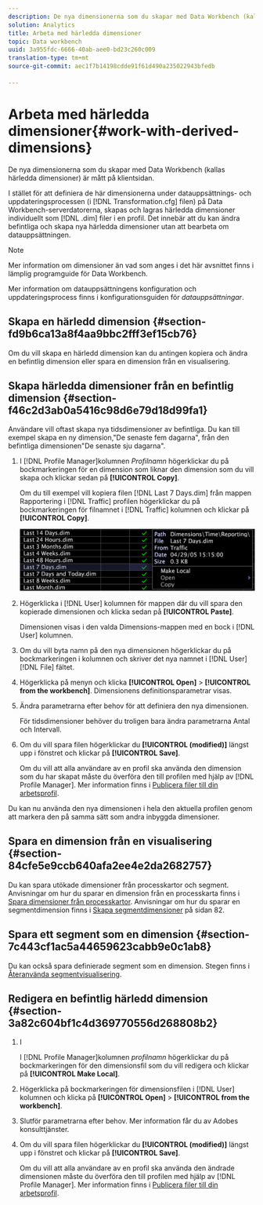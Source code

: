 ```yaml
---
description: De nya dimensionerna som du skapar med Data Workbench (kallas härledda dimensioner) är mått på klientsidan.
solution: Analytics
title: Arbeta med härledda dimensioner
topic: Data workbench
uuid: 3a955fdc-6666-40ab-aee0-bd23c260c009
translation-type: tm+mt
source-git-commit: aec1f7b14198cdde91f61d490a235022943bfedb

---
```



# Arbeta med härledda dimensioner{#work-with-derived-dimensions}

De nya dimensionerna som du skapar med Data Workbench (kallas härledda dimensioner) är mått på klientsidan.

I stället för att definiera de här dimensionerna under datauppsättnings- och uppdateringsprocessen (i [!DNL Transformation.cfg] filen) på Data Workbench-serverdatorerna, skapas och lagras härledda dimensioner individuellt som [!DNL .dim] filer i en profil. Det innebär att du kan ändra befintliga och skapa nya härledda dimensioner utan att bearbeta om datauppsättningen.

>[!NOTE]
>
>Mer information om dimensioner än vad som anges i det här avsnittet finns i lämplig programguide för Data Workbench.

Mer information om datauppsättningens konfiguration och uppdateringsprocess finns i konfigurationsguiden för *datauppsättningar*.

## Skapa en härledd dimension {#section-fd9b6ca13a8f4aa9bbc2fff3ef15cb76}

Om du vill skapa en härledd dimension kan du antingen kopiera och ändra en befintlig dimension eller spara en dimension från en visualisering.

## Skapa härledda dimensioner från en befintlig dimension {#section-f46c2d3ab0a5416c98d6e79d18d99fa1}

Användare vill oftast skapa nya tidsdimensioner av befintliga. Du kan till exempel skapa en ny dimension,&quot;De senaste fem dagarna&quot;, från den befintliga dimensionen&quot;De senaste sju dagarna&quot;.

1. I [!DNL Profile Manager]kolumnen *Profilnamn* högerklickar du på bockmarkeringen för en dimension som liknar den dimension som du vill skapa och klickar sedan på **[!UICONTROL Copy]**.

   Om du till exempel vill kopiera filen [!DNL Last 7 Days.dim] från mappen Rapportering i [!DNL Traffic] profilen högerklickar du på bockmarkeringen för filnamnet i [!DNL Traffic] kolumnen och klickar på **[!UICONTROL Copy]**.

   ![](assets/vis_ProfMgr_CopyDimension.png)

1. Högerklicka i [!DNL User] kolumnen för mappen där du vill spara den kopierade dimensionen och klicka sedan på **[!UICONTROL Paste]**.

   Dimensionen visas i den valda Dimensions-mappen med en bock i [!DNL User] kolumnen.

1. Om du vill byta namn på den nya dimensionen högerklickar du på bockmarkeringen i kolumnen och skriver det nya namnet i [!DNL User] [!DNL File] fältet.
1. Högerklicka på menyn och klicka **[!UICONTROL Open]** > **[!UICONTROL from the workbench]**. Dimensionens definitionsparametrar visas.
1. Ändra parametrarna efter behov för att definiera den nya dimensionen.

   För tidsdimensioner behöver du troligen bara ändra parametrarna Antal och Intervall.

1. Om du vill spara filen högerklickar du **[!UICONTROL (modified)]** längst upp i fönstret och klickar på **[!UICONTROL Save]**.

   Om du vill att alla användare av en profil ska använda den dimension som du har skapat måste du överföra den till profilen med hjälp av [!DNL Profile Manager]. Mer information finns i [Publicera filer till din arbetsprofil](../../../../home/c-get-started/c-admin-intrf/c-prof-mgr/t-pub-files-wkg-prof.md#task-a0106e010c834d16bd60eef4721b6af9).

Du kan nu använda den nya dimensionen i hela den aktuella profilen genom att markera den på samma sätt som andra inbyggda dimensioner.

## Spara en dimension från en visualisering {#section-84cfe5e9ccb640afa2ee4e2da2682757}

Du kan spara utökade dimensioner från processkartor och segment. Anvisningar om hur du sparar en dimension från en processkarta finns i [Spara dimensioner från processkartor](../../../../home/c-get-started/c-analysis-vis/c-proc-maps/t-dim-proc-maps.md#task-44d9e555d4a944e6aa81993eef703051). Anvisningar om hur du sparar en segmentdimension finns i [Skapa segmentdimensioner](../../../../home/c-get-started/c-analysis-vis/c-seg/c-create-seg-dim.md#concept-70b363edcad14185ba8051646ad3d44e) på sidan 82.

## Spara ett segment som en dimension {#section-7c443cf1ac5a44659623cabb9e0c1ab8}

Du kan också spara definierade segment som en dimension. Stegen finns i [Återanvända segmentvisualisering](../../../../home/c-get-started/c-analysis-vis/c-seg/c-reuse-seg-vis.md#concept-a8a607bd415d404a83c32a26b804cbdc).

## Redigera en befintlig härledd dimension {#section-3a82c604bf1c4d369770556d268808b2}

1. I

   I [!DNL Profile Manager]kolumnen *profilnamn* högerklickar du på bockmarkeringen för den dimensionsfil som du vill redigera och klickar på **[!UICONTROL Make Local]**.
1. Högerklicka på bockmarkeringen för dimensionsfilen i [!DNL User] kolumnen och klicka på **[!UICONTROL Open]** > **[!UICONTROL from the workbench]**.
1. Slutför parametrarna efter behov. Mer information får du av Adobes konsulttjänster.
1. Om du vill spara filen högerklickar du **[!UICONTROL (modified)]** längst upp i fönstret och klickar på **[!UICONTROL Save]**.

   Om du vill att alla användare av en profil ska använda den ändrade dimensionen måste du överföra den till profilen med hjälp av [!DNL Profile Manager]. Mer information finns i [Publicera filer till din arbetsprofil](../../../../home/c-get-started/c-admin-intrf/c-prof-mgr/t-pub-files-wkg-prof.md#task-a0106e010c834d16bd60eef4721b6af9).

